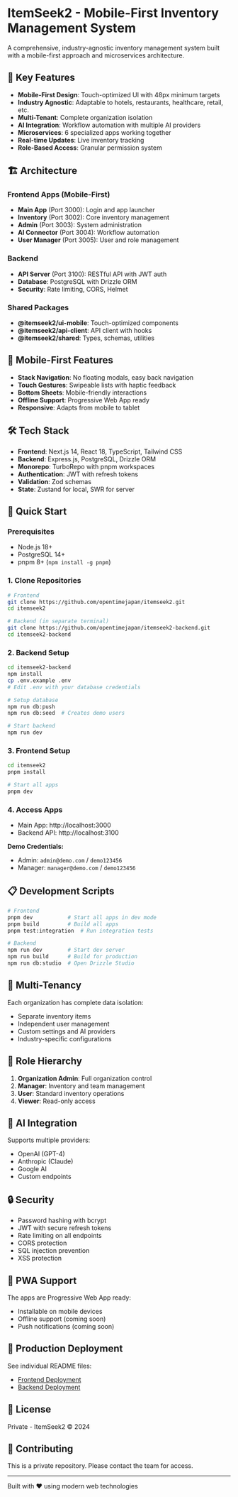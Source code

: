 # ItemSeek2 - Mobile-First Inventory Management System

A comprehensive, industry-agnostic inventory management system built with a mobile-first approach and microservices architecture.

## 🚀 Key Features

- **Mobile-First Design**: Touch-optimized UI with 48px minimum targets
- **Industry Agnostic**: Adaptable to hotels, restaurants, healthcare, retail, etc.
- **Multi-Tenant**: Complete organization isolation
- **AI Integration**: Workflow automation with multiple AI providers
- **Microservices**: 6 specialized apps working together
- **Real-time Updates**: Live inventory tracking
- **Role-Based Access**: Granular permission system

## 🏗️ Architecture

### Frontend Apps (Mobile-First)
- **Main App** (Port 3000): Login and app launcher
- **Inventory** (Port 3002): Core inventory management
- **Admin** (Port 3003): System administration
- **AI Connector** (Port 3004): Workflow automation
- **User Manager** (Port 3005): User and role management

### Backend
- **API Server** (Port 3100): RESTful API with JWT auth
- **Database**: PostgreSQL with Drizzle ORM
- **Security**: Rate limiting, CORS, Helmet

### Shared Packages
- **@itemseek2/ui-mobile**: Touch-optimized components
- **@itemseek2/api-client**: API client with hooks
- **@itemseek2/shared**: Types, schemas, utilities

## 📱 Mobile-First Features

- **Stack Navigation**: No floating modals, easy back navigation
- **Touch Gestures**: Swipeable lists with haptic feedback
- **Bottom Sheets**: Mobile-friendly interactions
- **Offline Support**: Progressive Web App ready
- **Responsive**: Adapts from mobile to tablet

## 🛠️ Tech Stack

- **Frontend**: Next.js 14, React 18, TypeScript, Tailwind CSS
- **Backend**: Express.js, PostgreSQL, Drizzle ORM
- **Monorepo**: TurboRepo with pnpm workspaces
- **Authentication**: JWT with refresh tokens
- **Validation**: Zod schemas
- **State**: Zustand for local, SWR for server

## 🚀 Quick Start

### Prerequisites
- Node.js 18+
- PostgreSQL 14+
- pnpm 8+ (`npm install -g pnpm`)

### 1. Clone Repositories

```bash
# Frontend
git clone https://github.com/opentimejapan/itemseek2.git
cd itemseek2

# Backend (in separate terminal)
git clone https://github.com/opentimejapan/itemseek2-backend.git
cd itemseek2-backend
```

### 2. Backend Setup

```bash
cd itemseek2-backend
npm install
cp .env.example .env
# Edit .env with your database credentials

# Setup database
npm run db:push
npm run db:seed  # Creates demo users

# Start backend
npm run dev
```

### 3. Frontend Setup

```bash
cd itemseek2
pnpm install

# Start all apps
pnpm dev
```

### 4. Access Apps

- Main App: http://localhost:3000
- Backend API: http://localhost:3100

**Demo Credentials:**
- Admin: `admin@demo.com` / `demo123456`
- Manager: `manager@demo.com` / `demo123456`

## 📋 Development Scripts

```bash
# Frontend
pnpm dev           # Start all apps in dev mode
pnpm build         # Build all apps
pnpm test:integration  # Run integration tests

# Backend
npm run dev        # Start dev server
npm run build      # Build for production
npm run db:studio  # Open Drizzle Studio
```

## 🏢 Multi-Tenancy

Each organization has complete data isolation:
- Separate inventory items
- Independent user management
- Custom settings and AI providers
- Industry-specific configurations

## 👥 Role Hierarchy

1. **Organization Admin**: Full organization control
2. **Manager**: Inventory and team management
3. **User**: Standard inventory operations
4. **Viewer**: Read-only access

## 🤖 AI Integration

Supports multiple providers:
- OpenAI (GPT-4)
- Anthropic (Claude)
- Google AI
- Custom endpoints

## 🔒 Security

- Password hashing with bcrypt
- JWT with secure refresh tokens
- Rate limiting on all endpoints
- CORS protection
- SQL injection prevention
- XSS protection

## 📱 PWA Support

The apps are Progressive Web App ready:
- Installable on mobile devices
- Offline support (coming soon)
- Push notifications (coming soon)

## 🚢 Production Deployment

See individual README files:
- [Frontend Deployment](./docs/frontend-deployment.md)
- [Backend Deployment](../itemseek2-backend/README.md)

## 📄 License

Private - ItemSeek2 © 2024

## 🤝 Contributing

This is a private repository. Please contact the team for access.

---

Built with ❤️ using modern web technologies